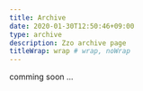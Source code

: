 ```yaml
---
title: Archive
date: 2020-01-30T12:50:46+09:00
type: archive
description: Zzo archive page
titleWrap: wrap # wrap, noWrap
---
```


comming soon ...